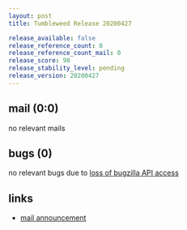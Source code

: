 ```yaml
---
layout: post
title: Tumbleweed Release 20200427

release_available: false
release_reference_count: 0
release_reference_count_mail: 0
release_score: 98
release_stability_level: pending
release_version: 20200427
---
```


## mail (0:0)

no relevant mails

## bugs (0)

<!--more-->

no relevant bugs due to [loss of bugzilla API access](https://bugzilla.opensuse.org/show_bug.cgi?id=1157722)



## links

- [mail announcement](https://lists.opensuse.org/opensuse-factory/2020-04/msg00418.html)
